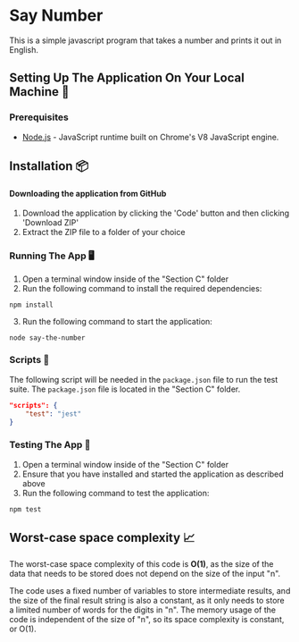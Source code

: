 # Say Number

This is a simple javascript program that takes a number and prints it out in English.

## Setting Up The Application On Your Local Machine 🔧

### Prerequisites

- [Node.js](https://nodejs.org/en/) - JavaScript runtime built on Chrome's V8 JavaScript engine.

## Installation :package:

#### Downloading the application from GitHub

1. Download the application by clicking the 'Code' button and then clicking 'Download ZIP'
2. Extract the ZIP file to a folder of your choice

### Running The App :desktop_computer:

1. Open a terminal window inside of the "Section C" folder
2. Run the following command to install the required dependencies:

```
npm install
```

3. Run the following command to start the application:

```
node say-the-number
```

### Scripts :page_with_curl:

The following script will be needed in the `package.json` file to run the test suite. The `package.json` file is located in the "Section C" folder.

```json
"scripts": {
    "test": "jest"
}
```

### Testing The App :test_tube:

1. Open a terminal window inside of the "Section C" folder
2. Ensure that you have installed and started the application as described above
3. Run the following command to test the application:

```
npm test
```

## Worst-case space complexity 📈

The worst-case space complexity of this code is **O(1)**, as the size of the data that needs to be stored does not
depend on the size of the input "n".

The code uses a fixed number of variables to store intermediate results, and the size of the final result string
is also a constant, as it only needs to store a limited number of words for the digits in "n". The memory usage
of the code is independent of the size of "n", so its space complexity is constant, or O(1).
